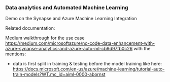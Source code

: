 ### Data analytics and Automated Machine Learning 
Demo on the Synapse and Azure Machine Learning Integration

Related documentation: 


Medium walkthrough for the use case https://medium.com/microsoftazure/no-code-data-enhancement-with-azure-synapse-analytics-and-azure-auto-ml-cb9d97fb0c26 with the mentions:
* data is first split in training & testing before the model training like here: https://docs.microsoft.com/en-us/azure/machine-learning/tutorial-auto-train-models?WT.mc_id=aiml-0000-abornst

